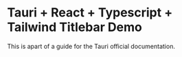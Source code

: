 # Tauri + React + Typescript + Tailwind Titlebar Demo

This is apart of a guide for the Tauri official documentation.

